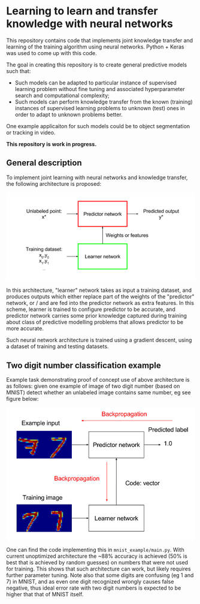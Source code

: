 # Learning to learn and transfer knowledge with neural networks

This repository contains code that implements joint knowledge transfer and
learning of the training algorithm using neural networks. Python + Keras was used
to come up with this code.

The goal in creating this repository is to create general predictive models such that:

* Such models can be adapted to particular instance of supervised learning problem
without fine tuning and associated hyperparameter search and computational complexity;
* Such models can perform knowledge transfer from the known (training) instances of
 supervised learning problems to unknown (test) ones in order to adapt to unknown
 problems better.

One example applicaiton for such models could be to object segmentation or
tracking in video.

**This repository is work in progress.**

## General description

To implement joint learning with neural networks and knowledge transfer,
the following architecture is proposed:

<p align="center">
<img src="https://github.com/iaroslav-ai/learn-to-learn/blob/master/images/general_scheme.jpg?raw=true" alt="Generic optimization problem" />
</p>

In this architecture, "learner" network takes as input a training dataset,
and produces outputs which either replace part of the weights of the "predictor"
network, or / and are fed into the predictor network as extra features.
In this scheme, learner is trained to configure predictor to be accurate,
and predictor network carries some prior knowledge captured during training
 about class of predictive modelling problems that allows predictor to be
 more accurate.

Such neural network architecture is trained using a gradient descent, using a dataset
of training and testing datasets.

## Two digit number classification example

Example task demonstrating proof of concept use of above architecture
is as follows: given one example of image of two digit number (based on MNIST)
detect whether an unlabeled image contains same number, eg see figure below:

<p align="center">
<img src="https://github.com/iaroslav-ai/learn-to-learn/blob/master/images/two_digit_example.jpg?raw=true" alt="Generic optimization problem"/>
</p>

One can find the code implementing this in `mnist_example/main.py`. With
current unoptimized architecture the ~88% accuracy is achieved
(50% is best that is achieved by random guesses) on numbers that were not
used for training. This shows that such architecture can work, but likely
requires further parameter tuning. Note also that some digits are confusing
(eg 1 and 7) in MNIST, and as even one digit recognized wrongly causes
false negative, thus ideal error rate with two digit numbers is expected
to be higher that that of MNIST itself.
